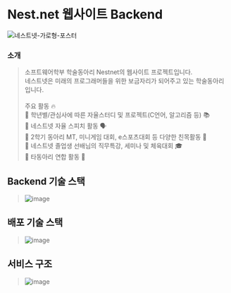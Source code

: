# Nest.net 웹사이트 Backend

![네스트넷-가로형-포스터](https://github.com/user-attachments/assets/812df2c7-c89e-443e-90b0-33b0dbf4a7a0)

### 소개
> 소프트웨어학부 학술동아리 Nestnet의 웹사이트 프로젝트입니다.<br>
네스트넷은 미래의 프로그래머들을 위한 보금자리가 되어주고 있는 학술동아리입니다.<br><br>
주요 활동 :fire:<br>
 📌 학년별/관심사에 따른 자율스터디 및 프로젝트(C언어, 알고리즘 등) 📚<br>
 📌 네스트넷 자율 스피치 활동 🗣<br>
 📌 2학기 동아리 MT, 미니게임 대회, e스포츠대회 등 다양한 친목활동 🚀<br>
 📌 네스트넷 졸업생 선배님의 직무특강, 세미나 및 체육대회 🎓<br>
 📌 타동아리 연합 활동 👫<br>

## Backend 기술 스택
> ![image](https://github.com/user-attachments/assets/92f09d5e-8a0c-4b7f-a242-a0882ff3efb1)

## 배포 기술 스택 
> ![image](https://github.com/user-attachments/assets/64d2c09b-f17c-45ba-8d03-197a238279f6)

## 서비스 구조
> ![image](https://github.com/user-attachments/assets/e463aa46-9007-4bd7-87cd-e7e96f7465cf)


